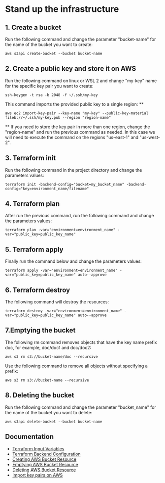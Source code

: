 # Stand up the infrastructure

## 1. Create a bucket

Run the following command and change the parameter "bucket-name" for the name of the bucket you want to create:

    aws s3api create-bucket --bucket bucket-name
 
## 2. Create a public key and store it on AWS 

Run the following command on linux or WSL 2 and change "my-key" name for the specific key pair you want to create:

    ssh-keygen -t rsa -b 2048 -f ~/.ssh/my-key

This command imports the provided public key to a single region: **

    aws ec2 import-key-pair --key-name "my-key" --public-key-material fileb://~/.ssh/my-key.pub --region "region-name"

** If you need to store the key pair in more than one region, change the "region-name" and run the previous command as needed. In this case we will need to execute the command on the regions "us-east-1" and "us-west-2".

## 3. Terraform init

Run the following command in the project directory and change the parameters values:

    terraform init -backend-config="bucket=my_bucket_name" -backend-config="key=environment_name/filename"

## 4. Terraform plan

After run the previous command, run the following command and change the parameters values:

    terraform plan -var="environment=environment_name" -var="public_key=public_key_name"

## 5. Terraform apply 

Finally run the command below and change the parameters values:

    terraform apply -var="environment=environment_name" -var="public_key=public_key_name" auto--approve

## 6. Terraform destroy

The following command will destroy the resources:

    terraform destroy -var="environment=environment_name" -var="public_key=public_key_name" auto--approve

## 7.Emptying the bucket

The following rm command removes objects that have the key name prefix doc, for example, doc/doc1 and doc/doc2:

    aws s3 rm s3://bucket-name/doc --recursive

Use the following command to remove all objects without specifying a prefix:

    aws s3 rm s3://bucket-name --recursive

## 8. Deleting the bucket

Run the following command and change the parameter "bucket_name" for the name of the bucket you want to delete:

    aws s3api delete-bucket --bucket bucket-name

## Documentation

- [Terraform Input Variables](https://www.terraform.io/language/values/variables#input-variable-documentation)
- [Terraform Backend Configuration](https://www.terraform.io/language/settings/backends/configuration)
- [Creating AWS Bucket Resource](https://docs.aws.amazon.com/AmazonS3/latest/userguide/create-bucket-overview.html)
- [Emptying AWS Bucket Resource](https://docs.aws.amazon.com/AmazonS3/latest/userguide/empty-bucket.html)
- [Deleting AWS Bucket Resource](https://docs.aws.amazon.com/AmazonS3/latest/userguide/delete-bucket.html)
- [Import key pairs on AWS](https://docs.aws.amazon.com/cli/latest/reference/ec2/import-key-pair.html)